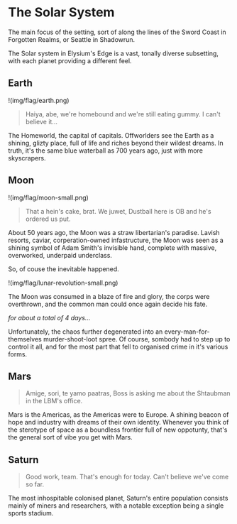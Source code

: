 # The Solar System

The main focus of the setting, sort of along the lines of the Sword Coast in Forgotten Realms,
or Seattle in Shadowrun.

The Solar system in Elysium's Edge is a vast, tonally diverse subsetting,
with each planet providing a different feel.

## Earth

!(img/flag/earth.png)

> Haiya, abe, we're homebound and we're still eating gummy. I can't believe it...

The Homeworld, the capital of capitals. Offworlders see the Earth as a shining, glizty place, full of life and riches beyond their wildest dreams.
In truth, it's the same blue waterball as 700 years ago, just with more skyscrapers.

## Moon

!(img/flag/moon-small.png)

> That a hein's cake, brat. We juwet, Dustball here is OB and he's ordered us put.

About 50 years ago, the Moon was a straw libertarian's paradise.
Lavish resorts, caviar, corperation-owned infastructure, the Moon was seen as a shining symbol of Adam Smith's invisible hand,
complete with massive, overworked, underpaid underclass.

So, of couse the inevitable happened.

!(img/flag/lunar-revolution-small.png)

The Moon was consumed in a blaze of fire and glory, the corps were overthrown, and the common man could once again decide his fate.

*for about a total of 4 days...*

Unfortunately, the chaos further degenerated into an every-man-for-themselves murder-shoot-loot spree.
Of course, sombody had to step up to control it all, and for the most part that fell to organised crime in it's various forms.

## Mars

> Amige, sori, te yamo paatras, Boss is asking me about the Shtaubman in the LBM's office.

Mars is the Americas, as the Americas were to Europe. A shining beacon of hope and industry with dreams of their own identity.
Whenever you think of the sterotype of space as a boundless frontier full of new oppotunty, that's the general sort of vibe you get with Mars.

## Saturn

> Good work, team. That's enough for today. Can't believe we've come so far.

The most inhospitable colonised planet, Saturn's entire population consists mainly of miners and researchers,
with a notable exception being a single sports stadium.

